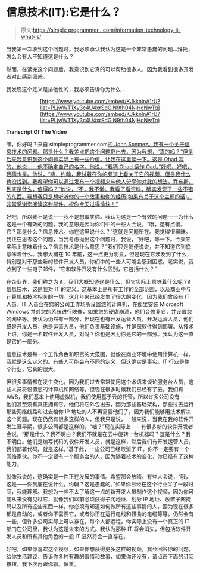 # 信息技术(IT):它是什么？

> 原文:[https://simple programmer . com/information-technology-it-what-is/](https://simpleprogrammer.com/information-technology-it-what-is/)

当我第一次收到这个问题时，我必须承认我认为这是一个非常愚蠢的问题…拜托，怎么会有人不知道这是什么？

然而，在读完这个问题后，我意识到它真的可以帮助很多人，因为我看到很多开发者对此感到困惑。

我发现这个定义是排他性的，我必须告诉你为什么…

<center>

[https://www.youtube.com/embed/KJkknlnA1rU?list=PLjwWT1Xy3c4U4xrSdGiN9fh04NjHoNwTq](https://www.youtube.com/embed/KJkknlnA1rU?list=PLjwWT1Xy3c4U4xrSdGiN9fh04NjHoNwTq)

</center>

**Transcript Of The Video**

嘿，你好吗？来自 simpleprogrammer.com[的 John Sonmez。我有一个关于信息技术的问题。那是什么？我差点把这个问题扔出去，因为我想，“真的吗？”但是后来我意识到这个问题实际上有一些价值。让我在这里读一下。这是 Ohad 写的，他说——他不确定自己的名字，他说，“我猜 Ohad 读作 Oad。”好吧，好吧，我猜也是。他说，“嗨，约翰，我试着在你的频道上看关于它的视频，但是我什么也没找到。我希望你可以通过发布一个视频来与他人分享你对此的想法。乔布斯，到底是什么，值得吗？”他说，“不，我不懒。我看了看资料，确实发现了一些不错的东西。我想我只是想听听你的一个故事和你的经历(如果有关于这个主题的话)。非常感谢您阅读这封邮件。祝你今天过得愉快！”](http://simpleprogrammer.com)

好吧，所以我不是说——我不是想取笑你。我认为这是一个有效的问题——为什么这是一个有效的问题，我的意思是因为你们中的一些人会说，“哦，这有点傻。它？那是什么？信息技术。你在这里说什么？”这就是问题所在。我觉得很暧昧。我正在思考这个问题，当我考虑抛出这个问题时，我说，“好吧，等一下。今天它实际上意味着什么？信息技术是什么意思？”我们只是随便说说，并不知道它到底意味着什么。我想大概在 10 年前，这一点更为明显，但是现在它涉及到了什么，特别是对于那些新的软件开发人员，你们中的一些人可能会感到困惑。老实说，我收到了一些电子邮件，“它和软件开发有什么区别，它包括什么？”

在企业界，我们称之为 it，我们大概知道这是什么，但它实际上意味着什么呢？it 信息技术，这是我对 IT 的定义。这基本上是所有工作的全部范围，以及商业中与计算机和技术相关的一切。这几年来已经发生了很大的变化，因为我们曾经有 IT 人员，IT 人员会在您的公司工作场所设置您的计算机，在那里安装 Microsoft Windows 并对您的系统进行映像，如果您的硬盘崩溃，他们会修复它，并设置您的网络等。我认为仍然有一部分，但现在也有开发运营人员，开发运营人员，他们既是开发人员，也是运营人员，他们负责基础设施，并确保软件得到部署。从技术上讲，你是一名软件开发人员，对吗？你也是因为你是它的一部分。我认为这一直是它的一部分。

信息技术是每一个工作角色和职责的大范围，就像在商业环境中使用计算机一样。我就是这么定义的。有些人可能会有不同的定义，但这确实是事实。IT 行业是整个行业，它真的很大。

但很多事情都在发生变化，因为我们过去常常使用这个术语来谈论服务台人员，这些人员将设置您的计算机和网络等，但现在很多时候我们已经有了云。我们有 AWS，我们基本上使用虚拟机，我们使用基于云的托管，所以许多公司没有——他们甚至没有真正拥有它，他们将它外包出去，因为那些基础架构，那些过去运行那些网络线路和过去给你 IP 地址的人不再需要他们了，因为我们能够用技术解决这个问题。现在仍然有很多这样的人，但我只是说，一般来说，当我在我的软件开发生涯早期，很多公司都是这样的，“咄？”现在实际上——有很多新的软件开发者会说，“那是什么？我不明白？我们不就是在云中旋转一台机器吗？这是什么？我不明白。他们是编写代码的软件开发人员，就是这样，然后我们有开发运营人员，我们部署代码。就是这样。”基于此，一些公司已经取消了 IT。你不一定要有一个网络家伙。你不一定要有一个服务台的人，因为随着技术的变化，你已经有了这种能力。

就像我说的，这确实是一件正在发展的事情。希望那会放晴。有些人会说，“哦，这是——你到底在说什么，约翰？这是愚蠢的。”如果你已经在这个行业呆了一段时间，我能理解。我想为一些不太了解这一点的新开发人员制作这个视频，因为你可能从来没有见过它，就像我们以前必须获得子网地址、划分 IP 地址、放置子网掩码以及所有这些东西一样。你必须有知道如何做所有这些事情的人，因为现在很多都是自动的，或者你不需要它，或者你正在运行电线和扭曲的电缆等等。仍然会有一些，但许多公司实际上可以存在，每个人都远程，你实际上没有一个真正的 IT 部门在公司里，我认为这是未来的方式。我认为那种 IT 将会消失，但包括软件开发人员和所有其他角色的一般 IT 显然将会一直存在。

好吧，如果你喜欢这个视频，如果你想获得更多这样的视频，我会回答你的问题，给你生活建议，告诉你各种有趣的事情和故事，如果你还没有，请点击下面的订阅按钮，我下次再跟你聊。保重。